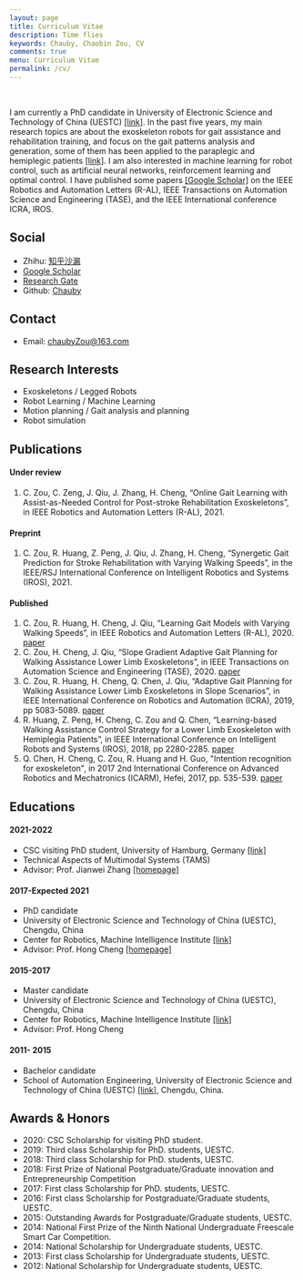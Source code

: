 ```yaml
---
layout: page
title: Curriculum Vitae
description: Time flies
keywords: Chauby, Chaobin Zou, CV
comments: true
menu: Curriculum Vitae
permalink: /cv/
---
```


<br>

I am currently a PhD candidate in University of Electronic Science and Technology of China (UESTC) [[link]](https://www.uestc.edu.cn/).
In the past five years, my main research topics are about the exoskeleton robots for gait assistance and rehabilitation training, and focus on the gait patterns analysis and generation, some of them has been applied to the paraplegic and hemiplegic patients [[link]](http://www.buffalo-robot.com/Product/xzwgl/).
I am also interested in machine learning for robot control, such as artificial neural networks, reinforcement learning and optimal control.
I have published some papers [[Google Scholar]](https://scholar.google.com.hk/citations?hl=zh-CN&user=etqLTR8AAAAJ) on the IEEE Robotics and Automation Letters (R-AL), IEEE Transactions on Automation Science and Engineering (TASE), and the IEEE International conference ICRA, IROS.

## Social
- Zhihu: [知乎沙漏](https://zhihu.com/people/zou-you-50)
- [Google Scholar](https://scholar.google.com.hk/citations?hl=zh-CN&user=etqLTR8AAAAJ)
- [Research Gate](https://www.researchgate.net/profile/Chaobin-Zou)
- Github: [Chauby](https://github.com/chauby)

## Contact
- Email: chaubyZou@163.com

## Research Interests
- Exoskeletons / Legged Robots
- Robot Learning / Machine Learning
- Motion planning / Gait analysis and planning
- Robot simulation


## Publications
#### Under review
1. C. Zou, C. Zeng, J. Qiu, J. Zhang, H. Cheng, “Online Gait Learning with Assist-as-Needed Control for Post-stroke Rehabilitation Exoskeletons”, in IEEE Robotics and Automation Letters (R-AL), 2021.

#### Preprint
1. C. Zou, R. Huang, Z. Peng, J. Qiu, J. Zhang, H. Cheng, “Synergetic Gait Prediction for Stroke Rehabilitation with Varying Walking Speeds”, in the IEEE/RSJ International Conference on Intelligent Robotics and Systems (IROS), 2021.

#### Published
1. C. Zou, R. Huang, H. Cheng, J. Qiu, “Learning Gait Models with Varying Walking Speeds”, in IEEE Robotics and Automation Letters (R-AL), 2020. [paper](https://ieeexplore.ieee.org/document/9131848)
2. C. Zou, H. Cheng, J. Qiu, “Slope Gradient Adaptive Gait Planning for Walking Assistance Lower Limb Exoskeletons”, in IEEE Transactions on Automation Science and Engineering (TASE), 2020. [paper](https://ieeexplore.ieee.org/document/9281111)
3. C. Zou, R. Huang, H. Cheng, Q. Chen, J. Qiu, “Adaptive Gait Planning for Walking Assistance Lower Limb Exoskeletons in Slope Scenarios”, in IEEE International Conference on Robotics and Automation (ICRA), 2019, pp 5083-5089. [paper](https://ieeexplore.ieee.org/document/8793863)
4. R. Huang, Z. Peng, H. Cheng, C. Zou and Q. Chen, “Learning-based Walking Assistance Control Strategy for a Lower Limb Exoskeleton with Hemiplegia Patients”, in IEEE International Conference on Intelligent Robots and Systems (IROS), 2018, pp 2280-2285. [paper](https://ieeexplore.ieee.org/document/8594464)
5. Q. Chen, H. Cheng, C. Zou, R. Huang and H. Guo, "Intention recognition for exoskeleton", in 2017 2nd International Conference on Advanced Robotics and Mechatronics (ICARM), Hefei, 2017, pp. 535-539. [paper](https://ieeexplore.ieee.org/document/8273219)

    
## Educations
#### 2021-2022
- CSC visiting PhD student, University of Hamburg, Germany [[link]](https://tams.informatik.uni-hamburg.de/people/zou/)
- Technical Aspects of Multimodal Systems (TAMS)
- Advisor: Prof. Jianwei Zhang [[homepage]](https://tams.informatik.uni-hamburg.de/people/zhang/)

#### 2017-Expected 2021
- PhD candidate
- University of Electronic Science and Technology of China (UESTC), Chengdu, China
- Center for Robotics, Machine Intelligence Institute [[link]](http://www.uestcrobot.net/)
- Advisor: Prof. Hong Cheng [[homepage]](https://scholar.google.com/citations?user=-845MAcAAAAJ&hl=zh-CN)

    
#### 2015-2017
- Master candidate
- University of Electronic Science and Technology of China (UESTC), Chengdu, China
- Center for Robotics, Machine Intelligence Institute [[link]](http://www.uestcrobot.net/)
- Advisor: Prof. Hong Cheng
  

#### 2011- 2015
- Bachelor candidate
- School of Automation Engineering, University of Electronic Science and Technology of China (UESTC) [[link]](https://www.uestc.edu.cn/), Chengdu, China.


## Awards & Honors
- 2020: CSC Scholarship for visiting PhD student.
- 2019: Third class Scholarship for PhD. students, UESTC.
- 2018: Third class Scholarship for PhD. students, UESTC.
- 2018: First Prize of National Postgraduate/Graduate innovation and Entrepreneurship Competition
- 2017: First class Scholarship for PhD. students, UESTC.
- 2016: First class Scholarship for Postgraduate/Graduate students, UESTC.
- 2015: Outstanding Awards for Postgraduate/Graduate students, UESTC.
- 2014: National First Prize of the Ninth National Undergraduate Freescale Smart Car Competition.
- 2014: National Scholarship for Undergraduate students, UESTC.
- 2013: First class Scholarship for Undergraduate students, UESTC.
- 2012: National Scholarship for Undergraduate students, UESTC.
